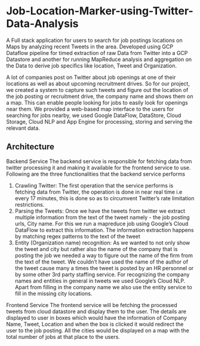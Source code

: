 # Job-Location-Marker-using-Twitter-Data-Analysis

A Full stack application for users to search for job postings locations on Maps by analyzing recent Tweets in the area.
Developed using GCP Dataflow pipeline for timed extraction of raw Data from Twitter into a GCP Datastore and another for running
MapReduce analysis and aggregation on the Data to derive job specifics like location, Tweet and Organization.


A lot of companies post on Twitter about job openings at one of their locations as well as about
upcoming recruitment drives. So for our project, we created a system to capture such tweets and figure
out the location of the job posting or recruitment drive, the company name and shows them on a map.
This can enable people looking for jobs to easily look for openings near them. We provided a web-based
map interface to the users for searching for jobs nearby, we used Google DataFlow, DataStore, Cloud
Storage, Cloud NLP and App Engine for processing, storing and serving the relevant data.

## Architecture

Backend Service
The backend service is responsible for fetching data from twitter processing it and making it
available for the frontend service to use. Following are the three functionalities that the backend service
performs
1) Crawling Twitter: The first operation that the service performs is fetching data from
Twitter, the operation is done in near real time i.e every 17 minutes, this is done so as to
circumvent Twitter’s rate limitation restrictions.
2) Parsing the Tweets: Once we have the tweets from twitter we extract multiple
information from the text of the tweet namely - the job posting urls, City name. For this
we run a mapreduce job using Google’s Cloud DataFlow to extract this information. The
information extraction happens by matching regex patterns to the text of the tweet
3) Entity (Organization name) recognition: As we wanted to not only show the tweet and
city but rather also the name of the company that is posting the job we needed a way to
figure out the name of the firm from the text of the tweet. We couldn’t have used the
name of the author of the tweet cause many a times the tweet is posted by an HR
personnel or by some other 3rd party staffing service. For recognizing the company
names and entities in general in tweets we used Google’s Cloud NLP. Apart from filling
in the company name we also use the entity service to fill in the missing city locations.


Frontend Service
The frontend service will be fetching the processed tweets from cloud datastore and display
them to the user. The details are displayed to user in boxes which would have the information of
Company Name, Tweet, Location and when the box is clicked it would redirect the user to the job
posting. All the cities would be displayed on a map with the total number of jobs at that place to the
users.
